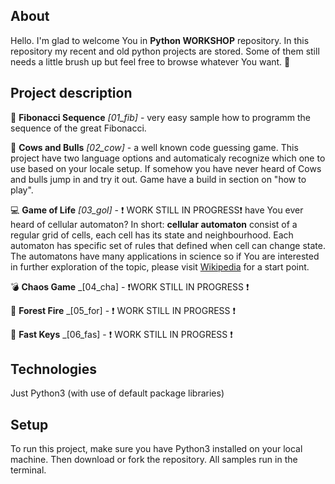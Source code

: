 ## About
Hello. I'm glad to welcome You in __Python WORKSHOP__ repository. In this repository my recent and old python projects are stored. Some of them still needs a little brush up but feel free to browse whatever You want. :eyes:

## Project description
:scroll: __Fibonacci Sequence__ _[01_fib]_ - very easy sample how to programm the sequence of the great Fibonacci. 

:cow2: __Cows and Bulls__ _[02_cow]_ - a well known code guessing game. This project have two language options and automaticaly recognize which one to use based on your locale setup.
If somehow you have never heard of Cows and bulls jump in and try it out. Game have a build in section on "how to play".

:computer: __Game of Life__ _[03_gol]_ - :exclamation: WORK STILL IN PROGRESS:exclamation: have You ever heard of cellular automaton? In short: __cellular automaton__ consist of a regular grid of cells, each cell has its state and neighbourhood. Each automaton
has specific set of rules that defined when cell can change state. The automatons have many applications in science so if You are interested in further exploration of the topic, please visit [Wikipedia](https://en.wikipedia.org/wiki/Cellular_automaton) for a start point.

:bomb: __Chaos Game__ _[04_cha] - :exclamation:WORK STILL IN PROGRESS :exclamation:

:evergreen_tree: __Forest Fire__ _[05_for] - :exclamation: WORK STILL IN PROGRESS :exclamation:

:running: __Fast Keys__ _[06_fas] - :exclamation: WORK STILL IN PROGRESS :exclamation:
	
## Technologies
Just Python3 (with use of default package libraries)
	
## Setup
To run this project, make sure you have Python3 installed on your local machine.
Then download or fork the repository. All samples run in the terminal.
